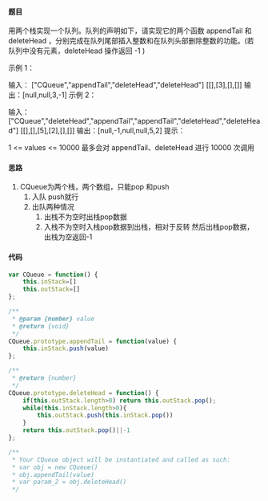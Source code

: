 #### 题目

用两个栈实现一个队列。队列的声明如下，请实现它的两个函数 appendTail 和 deleteHead ，分别完成在队列尾部插入整数和在队列头部删除整数的功能。(若队列中没有元素，deleteHead 操作返回 -1 )

 

示例 1：

输入：
["CQueue","appendTail","deleteHead","deleteHead"]
[[],[3],[],[]]
输出：[null,null,3,-1]
示例 2：

输入：
["CQueue","deleteHead","appendTail","appendTail","deleteHead","deleteHead"]
[[],[],[5],[2],[],[]]
输出：[null,-1,null,null,5,2]
提示：

1 <= values <= 10000
最多会对 appendTail、deleteHead 进行 10000 次调用

#### 思路

1. CQueue为两个栈，两个数组，只能pop 和push
   1. 入队 push就行
   2. 出队两种情况 
      1. 出栈不为空时出栈pop数据   
      2. 入栈不为空时入栈pop数据到出栈，相对于反转 然后出栈pop数据，出栈为空返回-1

#### 代码

```js
var CQueue = function() {
    this.inStack=[]
    this.outStack=[]
};

/** 
 * @param {number} value
 * @return {void}
 */
CQueue.prototype.appendTail = function(value) {
    this.inStack.push(value)
};

/**
 * @return {number}
 */
CQueue.prototype.deleteHead = function() {
    if(this.outStack.length>0) return this.outStack.pop();
    while(this.inStack.length>0){
        this.outStack.push(this.inStack.pop())
    }
    return this.outStack.pop()||-1
};

/**
 * Your CQueue object will be instantiated and called as such:
 * var obj = new CQueue()
 * obj.appendTail(value)
 * var param_2 = obj.deleteHead()
 */
```


